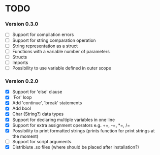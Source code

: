 TODO
=========

### Version 0.3.0

* [ ] Support for compilation errors
* [ ] Support for string comparation operation
* [ ] String representation as a struct
* [ ] Functions with a variable number of parameters
* [ ] Structs
* [ ] Imports
* [ ] Possibility to use variable defined in outer scope

### Version 0.2.0

* [x] Support for 'else' clause
* [x] 'For' loop
* [x] Add 'continue', 'break' statements
* [x] Add bool
* [X] Char (String?) data types
* [x] Support for declaring multiple variables in one line
* [x] Support for extra assignment operators e.g. +=, -=, *=, /=
* [X] Possibility to print formatted strings (prints function for print strings at the moment)
* [ ] Support for script arguments
* [x] Distribiute .so files (where should be placed after installation?)